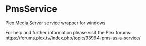 PmsService
==========

Plex Media Server service wrapper for windows

For help and further information please visit the Plex forums:
https://forums.plex.tv/index.php/topic/93994-pms-as-a-service/
